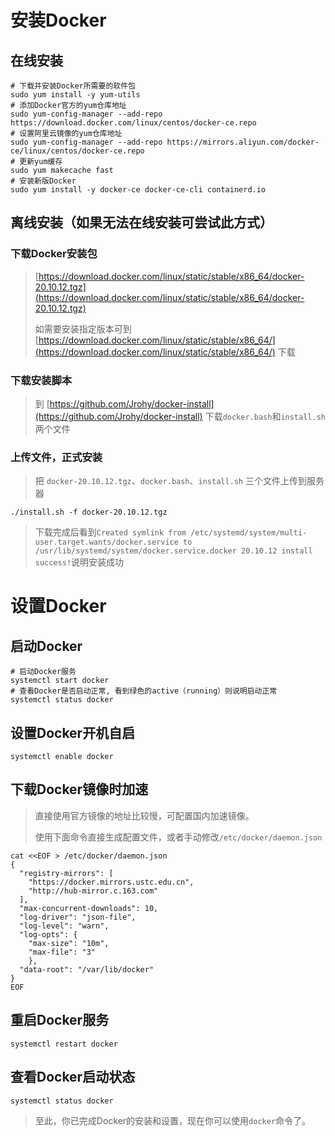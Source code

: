 # 安装Docker
## 在线安装
```
# 下载并安装Docker所需要的软件包
sudo yum install -y yum-utils
# 添加Docker官方的yum仓库地址
sudo yum-config-manager --add-repo https://download.docker.com/linux/centos/docker-ce.repo
# 设置阿里云镜像的yum仓库地址
sudo yum-config-manager --add-repo https://mirrors.aliyun.com/docker-ce/linux/centos/docker-ce.repo
# 更新yum缓存
sudo yum makecache fast
# 安装新版Docker
sudo yum install -y docker-ce docker-ce-cli containerd.io
```
## 离线安装（如果无法在线安装可尝试此方式）
### 下载Docker安装包
> [https://download.docker.com/linux/static/stable/x86_64/docker-20.10.12.tgz](https://download.docker.com/linux/static/stable/x86_64/docker-20.10.12.tgz)
>
> 如需要安装指定版本可到 [https://download.docker.com/linux/static/stable/x86_64/](https://download.docker.com/linux/static/stable/x86_64/) 下载

### 下载安装脚本
> 到 [https://github.com/Jrohy/docker-install](https://github.com/Jrohy/docker-install) 下载`docker.bash`和`install.sh`两个文件

### 上传文件，正式安装
> 把 `docker-20.10.12.tgz`、`docker.bash`、`install.sh` 三个文件上传到服务器
```
./install.sh -f docker-20.10.12.tgz
```
> 下载完成后看到`Created symlink from /etc/systemd/system/multi-user.target.wants/docker.service to /usr/lib/systemd/system/docker.service.docker 20.10.12 install success!`说明安装成功

# 设置Docker
## 启动Docker
```
# 启动Docker服务
systemctl start docker
# 查看Docker是否启动正常, 看到绿色的active（running）则说明启动正常
systemctl status docker
```

## 设置Docker开机自启
```
systemctl enable docker
```

## 下载Docker镜像时加速
> 直接使用官方镜像的地址比较慢，可配置国内加速镜像。
>
> 使用下面命令直接生成配置文件，或者手动修改`/etc/docker/daemon.json`
```
cat <<EOF > /etc/docker/daemon.json
{
  "registry-mirrors": [
    "https://docker.mirrors.ustc.edu.cn",
    "http://hub-mirror.c.163.com"
  ],
  "max-concurrent-downloads": 10,
  "log-driver": "json-file",
  "log-level": "warn",
  "log-opts": {
    "max-size": "10m",
    "max-file": "3"
    },
  "data-root": "/var/lib/docker"
}
EOF
```

## 重启Docker服务
```
systemctl restart docker
```

## 查看Docker启动状态
```
systemctl status docker
```

> 至此，你已完成Docker的安装和设置，现在你可以使用`docker`命令了。